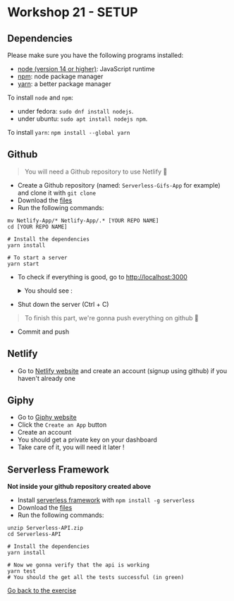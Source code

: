 # Workshop 21 - SETUP

## Dependencies

Please make sure you have the following programs installed:
- [node (version 14 or higher)](https://github.com/nodejs/node): JavaScript runtime
- [npm](https://www.npmjs.com/): node package manager
- [yarn](https://yarnpkg.com/): a better package manager

To install `node` and `npm`:
- under fedora: `sudo dnf install nodejs`.
- under ubuntu: `sudo apt install nodejs npm`.

To install `yarn`: `npm install --global yarn`

## Github

> You will need a Github repository to use Netlify 📂
- Create a Github repository (named: `Serverless-Gifs-App` for example) and clone it with `git clone`
- Download the [files](./Netlify-App.zip)
- Run the following commands:
```shell
mv Netlify-App/* Netlify-App/.* [YOUR REPO NAME]
cd [YOUR REPO NAME]

# Install the dependencies
yarn install

# To start a server
yarn start
```
- To check if everything is good, go to [http://localhost:3000](http://localhost:3000)
  <details>
    <summary>You should see :</summary>
  
   ![Netlify Setup Page](.github/assets/setupPage.png)

  </details>
- Shut down the server (Ctrl + C)

> To finish this part, we're gonna push everything on github 📌
- Commit and push

## Netlify

- Go to [Netlify website](https://www.netlify.com/) and create an account (signup using github) if you haven't already one

## Giphy

- Go to [Giphy website](https://developers.giphy.com/docs/sdk/)
- Click the `Create an App` button
- Create an account
- You should get a private key on your dashboard
- Take care of it, you will need it later !

## Serverless Framework

**Not inside your github repository created above**
- Install [serverless framework](https://www.serverless.com) with `npm install -g serverless`
- Download the [files](./Serverless-API.zip)
- Run the following commands:
```shell
unzip Serverless-API.zip
cd Serverless-API

# Install the dependencies
yarn install

# Now we gonna verify that the api is working
yarn test
# You should the get all the tests successful (in green)
```

[Go back to the exercise](./README.md)
